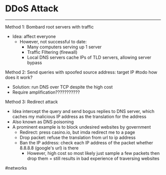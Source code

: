 # DDoS Attack
---
Method 1: Bombard root servers with traffic
- Idea: affect everyone
	- However, not successful to date:
		- Many computers serving up 1 server
		- Traffic FIltering (firewall)
		- Local DNS servers cache IPs of TLD servers, allowing server bypass

Method 2: Send queries with spoofed source address: target IP
#todo how does it work?
- Solution: run DNS over TCP despite the high cost
- Require amplification???????????

Method 3: Redirect attack
- Idea intercept the query and send bogus replies to DNS server, which caches my malicious IP address as the translation for the address
- Also known as DNS poisoning
- A prominent example is to block undesired websites by government
	- Redirect: press casino.io, but imda redirect me to a page
	- Drop packet: refuse the translation from url to ip address
	- Ban the IP address: check each IP address of the packet whether 8.8.8.8 (google's url) is there
		- However, high cost so most likely just sample a few packets then drop them = still results in bad experience of traversing websites
	

#networks 